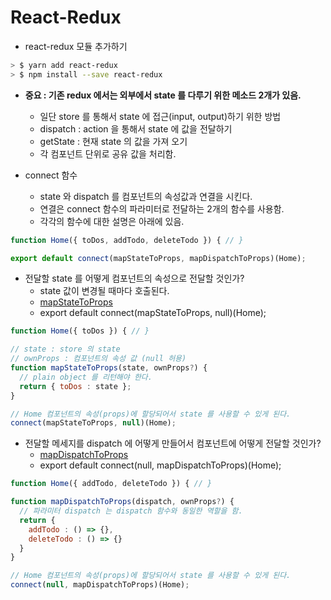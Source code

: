 # React-Redux

* react-redux 모듈 추가하기
```sh
> $ yarn add react-redux
> $ npm install --save react-redux
```

* **중요 : 기존 redux 에서는 외부에서 state 를 다루기 위한 메소드 2개가 있음.**
  * 일단 store 를 통해서 state 에 접근(input, output)하기 위한 방법 
  * dispatch : action 을 통해서 state 에 값을 전달하기
  * getState : 현재 state 의 값을 가져 오기
  * 각 컴포넌트 단위로 공유 값을 처리함.

* connect 함수
  * state 와 dispatch 를 컴포넌트의 속성값과 연결을 시킨다.
  * 연결은 connect 함수의 파라미터로 전달하는 2개의 함수를 사용함.
  * 각각의 함수에 대한 설명은 아래에 있음.
```javascript
function Home({ toDos, addTodo, deleteTodo }) { // }

export default connect(mapStateToProps, mapDispatchToProps)(Home);
```

* 전달할 state 를 어떻게 컴포넌트의 속성으로 전달할 것인가?
  * state 값이 변경될 때마다 호출된다. 
  * [mapStateToProps](https://react-redux.js.org/using-react-redux/connect-mapstate) 
  * export default connect(mapStateToProps, null)(Home);
```javascript
function Home({ toDos }) { // }

// state : store 의 state
// ownProps : 컴포넌트의 속성 값 (null 허용)
function mapStateToProps(state, ownProps?) {
  // plain object 를 리턴해야 한다.
  return { toDos : state };
}

// Home 컴포넌트의 속성(props)에 할당되어서 state 를 사용할 수 있게 된다.
connect(mapStateToProps, null)(Home);
```

* 전달할 메세지를 dispatch 에 어떻게 만들어서 컴포넌트에 어떻게 전달할 것인가?
  * [mapDispatchToProps](https://react-redux.js.org/using-react-redux/connect-mapdispatch) 
  * export default connect(null, mapDispatchToProps)(Home);
```javascript
function Home({ addTodo, deleteTodo }) { // }

function mapDispatchToProps(dispatch, ownProps?) {
  // 파라미터 dispatch 는 dispatch 함수와 동일한 역할을 함.
  return {
    addTodo : () => {},
    deleteTodo : () => {}
  }
}

// Home 컴포넌트의 속성(props)에 할당되어서 state 를 사용할 수 있게 된다.
connect(null, mapDispatchToProps)(Home);
```
